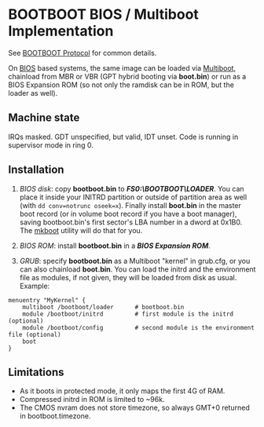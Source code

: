 BOOTBOOT BIOS / Multiboot Implementation
========================================

See [BOOTBOOT Protocol](https://gitlab.com/bztsrc/bootboot) for common details.

On [BIOS](http://www.scs.stanford.edu/05au-cs240c/lab/specsbbs101.pdf) based systems, the same image can be loaded via
[Multiboot](https://www.gnu.org/software/grub/manual/multiboot/multiboot.html),
chainload from MBR or VBR (GPT hybrid booting via __boot.bin__) or run as a BIOS Expansion ROM
(so not only the ramdisk can be in ROM, but the loader as well).

Machine state
-------------

IRQs masked. GDT unspecified, but valid, IDT unset. Code is running in supervisor mode in ring 0.

Installation
------------

1. *BIOS disk*: copy __bootboot.bin__ to **_FS0:\BOOTBOOT\LOADER_**. You can place it inside your INITRD partition
        or outside of partition area as well (with `dd conv=notrunc oseek=x`). Finally install __boot.bin__ in the
        master boot record (or in volume boot record if you have a boot manager), saving bootboot.bin's first sector's
        LBA number in a dword at 0x1B0. The [mkboot](https://gitlab.com/bztsrc/bootboot/blob/master/x86_64-bios/mkboot.c)
        utility will do that for you.

2. *BIOS ROM*: install __bootboot.bin__ in a **_BIOS Expansion ROM_**.

3. *GRUB*: specify __bootboot.bin__ as a Multiboot "kernel" in grub.cfg, or you can also chainload __boot.bin__. You can load
the initrd and the environment file as modules, if not given, they will be loaded from disk as usual. Example:

```
menuentry "MyKernel" {
    multiboot /bootboot/loader      # bootboot.bin
    module /bootboot/initrd         # first module is the initrd (optional)
    module /bootboot/config         # second module is the environment file (optional)
    boot
}
```

Limitations
-----------

 - As it boots in protected mode, it only maps the first 4G of RAM.
 - Compressed initrd in ROM is limited to ~96k.
 - The CMOS nvram does not store timezone, so always GMT+0 returned in bootboot.timezone.
